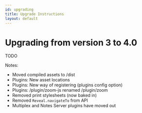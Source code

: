 ```yaml
---
id: upgrading
title: Upgrade Instructions
layout: default
---
```


# Upgrading from version 3 to 4.0

TODO

Notes:
- Moved compiled assets to /dist
- Plugins: New asset locations
- Plugins: New way of registering (plugins config option)
- Plugins: /plugin/zoom-js renamed /plugin/zoom
- Removed print stylesheets (now baked in)
- Removed `Reveal.navigateTo` from API
- Multiplex and Notes Server plugins have moved out